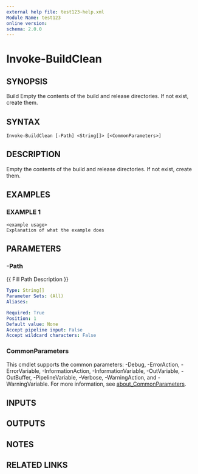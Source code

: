 ```yaml
---
external help file: test123-help.xml
Module Name: test123
online version:
schema: 2.0.0
---
```


# Invoke-BuildClean

## SYNOPSIS
Build
Empty the contents of the build and release directories.
If not exist, create them.

## SYNTAX

```
Invoke-BuildClean [-Path] <String[]> [<CommonParameters>]
```

## DESCRIPTION
Empty the contents of the build and release directories.
If not exist, create them.

## EXAMPLES

### EXAMPLE 1
```
<example usage>
Explanation of what the example does
```

## PARAMETERS

### -Path
{{ Fill Path Description }}

```yaml
Type: String[]
Parameter Sets: (All)
Aliases:

Required: True
Position: 1
Default value: None
Accept pipeline input: False
Accept wildcard characters: False
```

### CommonParameters
This cmdlet supports the common parameters: -Debug, -ErrorAction, -ErrorVariable, -InformationAction, -InformationVariable, -OutVariable, -OutBuffer, -PipelineVariable, -Verbose, -WarningAction, and -WarningVariable. For more information, see [about_CommonParameters](http://go.microsoft.com/fwlink/?LinkID=113216).

## INPUTS

## OUTPUTS

## NOTES

## RELATED LINKS
